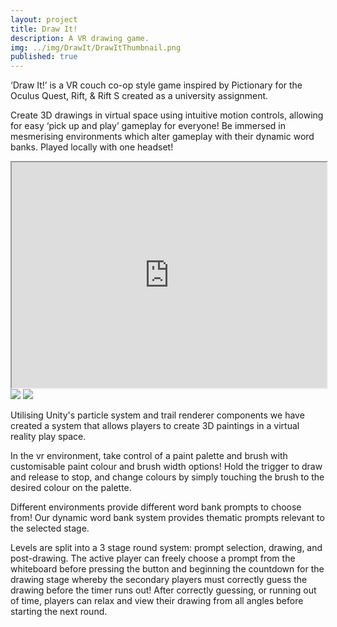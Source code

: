 ```yaml
---
layout: project
title: Draw It!
description: A VR drawing game.
img: ../img/DrawIt/DrawItThumbnail.png 
published: true
---
```

‘Draw It!’ is a VR couch co-op style game inspired by Pictionary for the Oculus Quest, Rift, & Rift S created as a university assignment. 

Create 3D drawings in virtual space using intuitive motion controls, allowing for easy ‘pick up and play’ gameplay for everyone! Be immersed in mesmerising environments which alter gameplay with their dynamic word banks. Played locally with one headset!
     
<div class="owl-carousel owl-theme">
	<iframe src="https://www.youtube.com/embed/LCaSdR38KLg" width = "700" height="361" style="max-width:100%" data-external="1"></iframe>
	<a href="{{ site.baseurl }}/img/DrawIt/2-flower.png" target="_blank"><img src="{{ site.baseurl }}/img/DrawIt/2-flower.png" /></a>
	<a href="{{ site.baseurl }}/img/DrawIt/3-fire.png" target="_blank"><img src="{{ site.baseurl }}/img/DrawIt/3-fire.png" /></a>
</div>   

Utilising Unity's particle system and trail renderer components we have created a system that allows players to create 3D paintings in a virtual reality play space.

In the vr environment, take control of a paint palette and brush with customisable paint colour and brush width options! Hold the trigger to draw and release to stop, and change colours by simply touching the brush to the desired colour on the palette.

Different environments provide different word bank prompts to choose from! Our dynamic word bank system provides thematic prompts relevant to the selected stage.

Levels are split into a 3 stage round system: prompt selection, drawing, and post-drawing. The active player can freely choose a prompt from the whiteboard before pressing the button and beginning the countdown for the drawing stage whereby the secondary players must correctly guess the drawing before the timer runs out! After correctly guessing, or running out of time, players can relax and view their drawing from all angles before starting the next round.